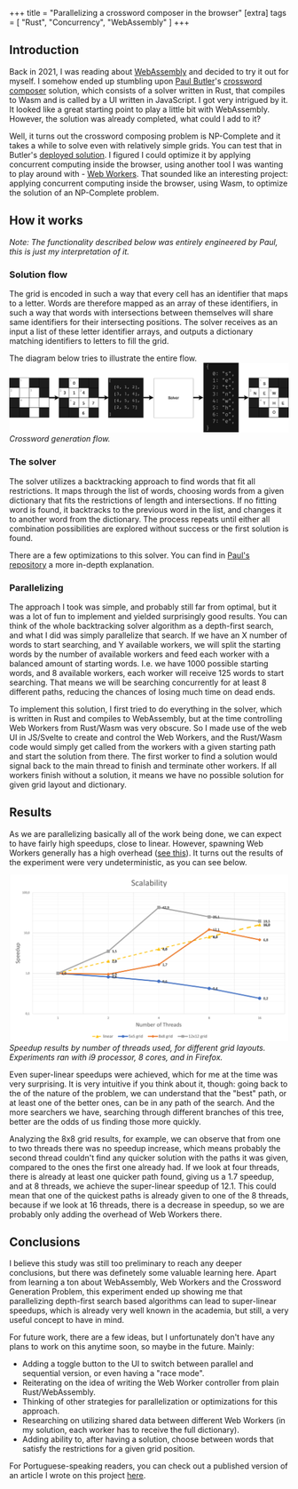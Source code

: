 +++
title = "Parallelizing a crossword composer in the browser"
[extra]
tags = [ "Rust", "Concurrency", "WebAssembly" ]
+++

## Introduction

Back in 2021, I was reading about [WebAssembly](https://webassembly.org/) and decided to try it out
for myself. I somehow ended up stumbling upon [Paul Butler](https://github.com/paulgb)'s [crossword
composer](https://github.com/paulgb/crossword-composer) solution, which consists of a solver written
in Rust, that compiles to Wasm and is called by a UI written in JavaScript. I got very intrigued
by it. It looked like a great starting point to play a little bit with WebAssembly. However, the
solution was already completed, what could I add to it?

Well, it turns out the crossword composing problem is NP-Complete and it takes a while to solve even
with relatively simple grids. You can test that in Butler's [deployed
solution](https://crossword.paulbutler.org/). I figured I could optimize it by applying concurrent
computing inside the browser, using another tool I was wanting to play around with -
[Web Workers](https://developer.mozilla.org/en-US/docs/Web/API/Web_Workers_API). That sounded like
an interesting project: applying concurrent computing inside the browser, using Wasm, to optimize
the solution of an NP-Complete problem.

## How it works

_Note: The functionality described below was entirely engineered by Paul, this is just my
interpretation of it._

### Solution flow

The grid is encoded in such a way that every cell has an identifier that maps to a letter. Words are
therefore mapped as an array of these identifiers, in such a way that words with intersections
between themselves will share same identifiers for their intersecting positions. The solver receives as
an input a list of these letter identifier arrays, and outputs a dictionary matching identifiers to
letters to fill the grid.

The diagram below tries to illustrate the entire flow.
![Solver flow](/assets/solver-flow.png)
_Crossword generation flow._

### The solver

The solver utilizes a backtracking approach to find words that fit all restrictions. It maps through
the list of words, choosing words from a given dictionary that fits the restrictions of length and
intersections. If no fitting word is found, it backtracks to the previous word in the list, and
changes it to another word from the dictionary. The process repeats until either all combination
possibilities are explored without success or the first solution is found.

There are a few optimizations to this solver. You can find in [Paul's repository](https://github.com/paulgb/crossword-composer?tab=readme-ov-file#auto-filler) a more in-depth explanation.

### Parallelizing

The approach I took was simple, and probably still far from optimal, but it was a lot of fun to implement and
yielded surprisingly good results. You can think of the whole backtracking solver algorithm as a
depth-first search, and what I did was simply parallelize that search. If we have an X number of
words to start searching, and Y available workers, we will split the starting words by the number
of available workers and feed each worker with a balanced amount of starting words. I.e. we have
1000 possible starting words, and 8 available workers, each worker will receive 125 words to start
searching. That means we will be searching concurrently for at least 8 different paths, reducing
the chances of losing much time on dead ends.

To implement this solution, I first tried to do everything in the solver, which is written in Rust
and compiles to WebAssembly, but at the time controlling Web Workers from Rust/Wasm was very obscure.
So I made use of the web UI in JS/Svelte to create and control the Web Workers, and the Rust/Wasm
code would simply get called from the workers with a given starting path and start the solution
from there. The first worker to find a solution would signal back to the main thread to finish and
terminate other workers. If all workers finish without a solution, it means we have no possible
solution for given grid layout and dictionary.

## Results

As we are parallelizing basically all of the work being done, we can expect to have fairly high
speedups, close to linear. However, spawning Web Workers generally has a high overhead
([see this](https://www.w3.org/TR/2021/NOTE-workers-20210128/)). It turns out the results of the
experiment were very undeterministic, as you can see below.

![Speedup chart](/assets/speedup.jpg)
_Speedup results by number of threads used, for different grid layouts. Experiments ran with i9
processor, 8 cores, and in Firefox._

Even super-linear speedups were achieved, which for me at the time was very surprising. It is very
intuitive if you think about it, though: going back to the of the nature of the problem, we can
understand that the "best" path, or at least one of the better ones, can be in any path of the
search. And the more searchers we have, searching through different branches of this tree, better
are the odds of us finding those more quickly.

Analyzing the 8x8 grid results, for example, we can observe that from one to two
threads there was no speedup increase, which means probably the second thread couldn't find any
quicker solution with the paths it was given, compared to the ones the first one already had. If
we look at four threads, there is already at least one quicker path found, giving us a 1.7 speedup,
and at 8 threads, we achieve the super-linear speedup of 12.1. This could mean that one of the quickest
paths is already given to one of the 8 threads, because if we look at 16 threads, there is a decrease
in speedup, so we are probably only adding the overhead of Web Workers there.

## Conclusions

I believe this study was still too preliminary to reach any deeper conclusions, but there was definetely some
valuable learning here. Apart from learning a ton about WebAssembly, Web Workers and the Crossword
Generation Problem, this experiment ended up showing me that parallelizing depth-first search based
algorithms can lead to super-linear speedups, which is already very well known in the academia, but
still, a very useful concept to have in mind.

For future work, there are a few ideas, but I unfortunately don't have any plans to work on this anytime
soon, so maybe in the future. Mainly:

- Adding a toggle button to the UI to switch between parallel and sequential version, or even having
  a "race mode".
- Reiterating on the idea of writing the Web Worker controller from plain Rust/WebAssembly.
- Thinking of other strategies for parallelization or optimizations for this approach.
- Researching on utilizing shared data between different Web Workers (in my solution, each worker has
  to receive the full dictionary).
- Adding ability to, after having a solution, choose between words that satisfy the restrictions
  for a given grid position.

For Portuguese-speaking readers, you can check out a published version of an article I wrote on this
project [here](https://sol.sbc.org.br/index.php/eradsp/article/view/21918).
